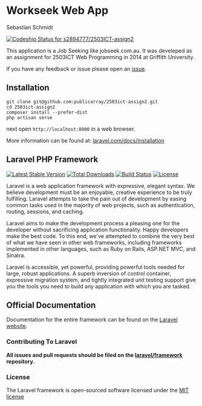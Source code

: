 # Workseek Web App
Sebastian Schmidt

[ ![Codeship Status for s2894777/2503ICT-assign2](https://www.codeship.io/projects/e5e9f9a0-c3c5-0131-d11c-1e827f842da7/status?branch=master)](https://www.codeship.io/projects/21849)

This application is a Job Seeking like jobseek.com.au. It was develeped as an assignment for 2503ICT Web Programming in 2014 at Griffith University.

If you have any feedback or issue please open an [issue](https://github.com/publicarray/2503ict-assign2/issues).

## Installation

    git clone git@github.com:publicarray/2503ict-assign2.git
    cd 2503ict-assign2
    composer install --prefer-dist
    php artisan serve

next open `http://localhost:8000` in a web browser.

More information can be found at: [laravel.com/docs/installation](http://laravel.com/docs/installation)



## Laravel PHP Framework

[![Latest Stable Version](https://poser.pugx.org/laravel/framework/version.png)](https://packagist.org/packages/laravel/framework) [![Total Downloads](https://poser.pugx.org/laravel/framework/d/total.png)](https://packagist.org/packages/laravel/framework) [![Build Status](https://travis-ci.org/laravel/framework.png)](https://travis-ci.org/laravel/framework) [![License](https://poser.pugx.org/laravel/framework/license.png)](https://packagist.org/packages/laravel/framework)

Laravel is a web application framework with expressive, elegant syntax. We believe development must be an enjoyable, creative experience to be truly fulfilling. Laravel attempts to take the pain out of development by easing common tasks used in the majority of web projects, such as authentication, routing, sessions, and caching.

Laravel aims to make the development process a pleasing one for the developer without sacrificing application functionality. Happy developers make the best code. To this end, we've attempted to combine the very best of what we have seen in other web frameworks, including frameworks implemented in other languages, such as Ruby on Rails, ASP.NET MVC, and Sinatra.

Laravel is accessible, yet powerful, providing powerful tools needed for large, robust applications. A superb inversion of control container, expressive migration system, and tightly integrated unit testing support give you the tools you need to build any application with which you are tasked.

## Official Documentation

Documentation for the entire framework can be found on the [Laravel website](http://laravel.com/docs).

### Contributing To Laravel

**All issues and pull requests should be filed on the [laravel/framework](http://github.com/laravel/framework) repository.**

### License

The Laravel framework is open-sourced software licensed under the [MIT license](http://opensource.org/licenses/MIT)

